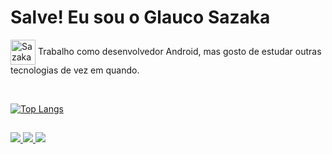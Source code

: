 # Salve! Eu sou o Glauco Sazaka

<img align="center" src="https://icongr.am/devicon/android-original.svg?size=40" alt="Sazaka-Java" width="40" height="40"/> Trabalho como desenvolvedor Android, mas gosto de estudar outras tecnologias de vez em quando.

<br />

[![Top Langs](https://github-readme-stats.vercel.app/api/top-langs/?username=ysazaka&layout=compact)](https://github.com/ysazaka/github-readme-stats)

##

<div>
  <a href="mailto:ysazaka@gmail.com">
    <img src="https://img.shields.io/badge/Gmail-D14836?style=for-the-badge&logo=gmail&logoColor=white"/>
  </a>
  <a href="https://www.linkedin.com/in/glauco-sazaka">
    <img src="https://img.shields.io/badge/LinkedIn-0077B5?style=for-the-badge&logo=linkedin&logoColor=white"/>
  </a> 
  <a href="https://www.instagram.com/ysazaka">
    <img src="https://img.shields.io/badge/Instagram-E4405F?style=for-the-badge&logo=instagram&logoColor=white"/>
  </a>
</div>
